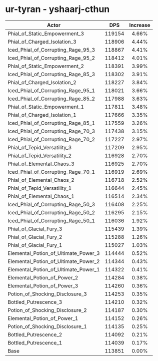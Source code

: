 # ur-tyran - yshaarj-cthun
| Actor | DPS | Increase |
|---|:---:|:---:|
|Phial_of_Static_Empowerment_3|119154|4.66%|
|Phial_of_Charged_Isolation_3|118906|4.44%|
|Iced_Phial_of_Corrupting_Rage_95_3|118867|4.41%|
|Iced_Phial_of_Corrupting_Rage_95_2|118412|4.01%|
|Phial_of_Static_Empowerment_2|118391|3.99%|
|Iced_Phial_of_Corrupting_Rage_85_3|118302|3.91%|
|Phial_of_Charged_Isolation_2|118227|3.84%|
|Iced_Phial_of_Corrupting_Rage_95_1|118021|3.66%|
|Iced_Phial_of_Corrupting_Rage_85_2|117988|3.63%|
|Phial_of_Static_Empowerment_1|117811|3.48%|
|Phial_of_Charged_Isolation_1|117666|3.35%|
|Iced_Phial_of_Corrupting_Rage_85_1|117559|3.26%|
|Iced_Phial_of_Corrupting_Rage_70_3|117438|3.15%|
|Iced_Phial_of_Corrupting_Rage_70_2|117227|2.97%|
|Phial_of_Tepid_Versatility_3|117209|2.95%|
|Phial_of_Tepid_Versatility_2|116928|2.70%|
|Phial_of_Elemental_Chaos_3|116925|2.70%|
|Iced_Phial_of_Corrupting_Rage_70_1|116919|2.69%|
|Phial_of_Elemental_Chaos_2|116718|2.52%|
|Phial_of_Tepid_Versatility_1|116644|2.45%|
|Phial_of_Elemental_Chaos_1|116514|2.34%|
|Iced_Phial_of_Corrupting_Rage_50_3|116408|2.25%|
|Iced_Phial_of_Corrupting_Rage_50_2|116295|2.15%|
|Iced_Phial_of_Corrupting_Rage_50_1|116036|1.92%|
|Phial_of_Glacial_Fury_3|115439|1.39%|
|Phial_of_Glacial_Fury_2|115288|1.26%|
|Phial_of_Glacial_Fury_1|115027|1.03%|
|Elemental_Potion_of_Ultimate_Power_3|114444|0.52%|
|Elemental_Potion_of_Ultimate_Power_2|114344|0.43%|
|Elemental_Potion_of_Ultimate_Power_1|114322|0.41%|
|Elemental_Potion_of_Power_2|114284|0.38%|
|Elemental_Potion_of_Power_3|114260|0.36%|
|Potion_of_Shocking_Disclosure_3|114253|0.35%|
|Bottled_Putrescence_3|114210|0.32%|
|Potion_of_Shocking_Disclosure_2|114187|0.30%|
|Elemental_Potion_of_Power_1|114152|0.26%|
|Potion_of_Shocking_Disclosure_1|114135|0.25%|
|Bottled_Putrescence_2|114092|0.21%|
|Bottled_Putrescence_1|114039|0.17%|
|Base|113851|0.00%|
